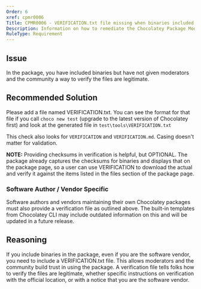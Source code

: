 ```yaml
---
Order: 6
xref: cpmr0006
Title: CPMR0006 - VERIFICATION.txt file missing when binaries included (package)
Description: Information on how to remediate the Chocolatey Package Moderation Rule 0006
RuleType: Requirement
---
```


<?! Include "../../../../../shared/package-validator-rule-requirement.txt" /?>

## Issue

In the package, you have included binaries but have not given moderators and the community a way to verify the files are legitimate.

## Recommended Solution

Please add a file named VERIFICATION.txt. You can see the format for that file if you call `choco new test` (upgrade to the latest version of Chocolatey first) and look at the generated file in `test\tools\VERIFICATION.txt`

This check also looks for `VERIFICATION` and `VERIFICATION.md`. Casing doesn't matter for validation.

**NOTE:** Providing checksums in verification is helpful, but OPTIONAL. The package already captures the checksums for binaries and displays that on the package page, so a user can use VERIFICATION to download the actual and verify it against the items listed in the files section of the package page.

### Software Author / Vendor Specific

Software authors and vendors maintaining their own Chocolatey packages must also provide a verification file as outlined above.
The built-in templates from Chocolatey CLI may include outdated information on this and will be updated in a future release.

## Reasoning

If you include binaries in the package, even if you are the software vendor, you need to include a VERIFICATION.txt file. This allows moderators and the community build trust in using the package. A verification file tells folks how to verify the files are legitimate, whether specific instructions on verification with the official location, or with a notice that you are the software vendor.
